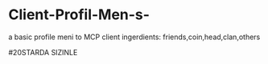 # Client-Profil-Men-s-
a basic profile meni to MCP client ingerdients: friends,coin,head,clan,others

#20STARDA SIZINLE
